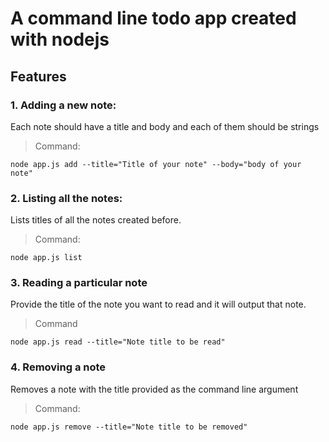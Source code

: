 # A command line todo app created with nodejs

## Features
### 1. Adding a new note:
Each note should have a title and body and each of them should be strings

> Command:
```
node app.js add --title="Title of your note" --body="body of your note"
```

### 2. Listing all the notes:
Lists titles of all the notes created before.
> Command:
```
node app.js list
```

### 3. Reading a particular note
Provide the title of the note you want to read and it will output that note.
> Command
```
node app.js read --title="Note title to be read"
```

### 4. Removing a note
Removes a note with the title provided as the command line argument
> Command:
```
node app.js remove --title="Note title to be removed"
```


